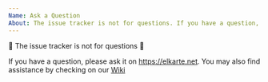 ```yaml
---
Name: Ask a Question
About: The issue tracker is not for questions. If you have a question, please ask it on https://elkarte.net
---
```


🚨 The issue tracker is not for questions 🚨

If you have a question, please ask it on https://elkarte.net.  You may also find assistance by checking on our [Wiki](https://github.com/elkarte/Elkarte/wiki)
